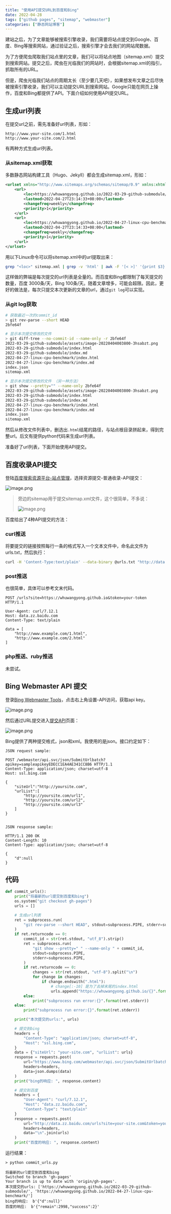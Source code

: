 ```yaml
---
title: "使用API提交URL到百度和Bing"
date: 2022-04-28
tags: ["github pages", "sitemap", "webmaster"]
categories: ["静态网站博客"]
---
```



建站之后，为了文章能够被搜索引擎收录，我们需要将站点提交到Google、百度、Bing等搜索网站，通过验证之后，搜索引擎才会去我们的网站爬数据。

为了方便爬虫爬取我们站点里的文章，我们可以将站点地图（sitemap.xml）提交到搜索网站。提交之后，爬虫在光临我们的网站时，会根据sitemap.xml的指引，抓取所有的URL。

但是，爬虫光临我们站点的周期太长（至少要几天吧），如果想发布文章之后尽快被搜索引擎收录，我们可以主动提交URL到搜索网站。Google只能在网页上操作，百度和Bing都提供了API。下面介绍如何使用API提交URL。

## 生成url列表

在提交url之前，需先准备好url列表，形如：

```plaintext
http://www.your-site.com/1.html
http://www.your-site.com/2.html
```

有两种方式生成url列表。

### 从sitemap.xml获取

多数静态网站构建工具（Hugo、Jekyll）都会生成sitemap.xml，形如：

```xml
<urlset xmlns="http://www.sitemaps.org/schemas/sitemap/0.9" xmlns:xhtml="http://www.w3.org/1999/xhtml">
    <url>
        <loc>https://whuwangyong.github.io/2022-03-29-github-submodule/</loc>
        <lastmod>2022-04-27T23:14:33+08:00</lastmod>
        <changefreq>weekly</changefreq>
        <priority>1</priority>
    </url>
    <url>
        <loc>https://whuwangyong.github.io/2022-04-27-linux-cpu-benchmark/</loc>
        <lastmod>2022-04-27T23:14:33+08:00</lastmod>
        <changefreq>weekly</changefreq>
        <priority>1</priority>
    </url>
</urlset>
```

用以下Linux命令可以将sitemap.xml中的url提取出来：

```bash
grep "<loc>" sitemap.xml | grep -v 'html' | awk -F '[< >]' '{print $3}' > urls.txt
```

这样做的弊端是每次提交的url列表是全量的。而百度和Bing都限制了每天提交的数量，百度 3000条/天，Bing 100条/天。随着文章增多，可能会超限。因此，更好的做法是，每次只提交本次更新的文章的url，通过`git log`可以实现。

### 从git log获取

```bash
# 获取最近一次的commit_id
> git rev-parse --short HEAD
2bfe64f

# 显示本次提交修改的文件
> git diff-tree --no-commit-id --name-only -r 2bfe64f
2022-03-29-github-submodule/assets/image-20220404003800-3hsabzt.png
2022-03-29-github-submodule/index.html
2022-03-29-github-submodule/index.md
2022-04-27-linux-cpu-benchmark/index.html
2022-04-27-linux-cpu-benchmark/index.md
index.json
sitemap.xml

# 显示本次提交修改的文件 （另一种方法）
> git show --pretty="" --name-only 2bfe64f
2022-03-29-github-submodule/assets/image-20220404003800-3hsabzt.png
2022-03-29-github-submodule/index.html
2022-03-29-github-submodule/index.md
2022-04-27-linux-cpu-benchmark/index.html
2022-04-27-linux-cpu-benchmark/index.md
index.json
sitemap.xml
```

然后从修改文件列表中，删选出`.html`结尾的路径，与站点根目录拼起来，得到完整url。后文有提供python代码来生成url列表。

准备好了url列表，下面开始使用API提交。

## 百度收录API提交

登陆[百度搜索资源平台-站点管理](https://ziyuan.baidu.com/site/index)，选择资源提交-普通收录-API提交：

![image.png](https://cdn.jsdelivr.net/gh/whuwangyong/whuwangyong.github.io@gh-pages/2022-04-28-submit-urls-to-baidu-and-bing-with-api/assets/image-20220428182028-0cy1nla.png)

> 旁边的sitemap用于提交sitemap.xml文件，这个很简单，不多说：
>
> ![image.png](https://cdn.jsdelivr.net/gh/whuwangyong/whuwangyong.github.io@gh-pages/2022-04-28-submit-urls-to-baidu-and-bing-with-api/assets/image-20220428182218-15pvyh6.png)
>

百度给出了4种API提交的方法：

### curl推送

将要提交的链接按照每行一条的格式写入一个文本文件中，命名此文件为urls.txt，然后执行：

```bash
curl -H 'Content-Type:text/plain' --data-binary @urls.txt "http://data.zz.baidu.com/urls?site=https://whuwangyong.github.io&token=xxxxx"
```

### post推送

也很简单，具体可以参考文末代码。

```plaintext
POST /urls?site=https://whuwangyong.github.io&token=your-token HTTP/1.1

User-Agent: curl/7.12.1
Host: data.zz.baidu.com
Content-Type: text/plain

data = [
    "http://www.example.com/1.html",
    "http://www.example.com/2.html"
]
```

### php推送、ruby推送

未尝试。

## Bing Webmaster API 提交

登录[Bing Webmaster Tools](https://www.bing.com/webmasters/about)，点击右上角设置-API访问，获取api key。

![image.png](https://cdn.jsdelivr.net/gh/whuwangyong/whuwangyong.github.io@gh-pages/2022-04-28-submit-urls-to-baidu-and-bing-with-api/assets/image-20220428205759-g3qhenc.png)

然后通过URL提交进入[提交API](https://www.bing.com/webmasters/url-submission-api#APIs)页面：

![image.png](https://cdn.jsdelivr.net/gh/whuwangyong/whuwangyong.github.io@gh-pages/2022-04-28-submit-urls-to-baidu-and-bing-with-api/assets/image-20220428210228-w7eap0g.png)

Bing提供了两种提交格式，json和xml。我使用的是json。接口约定如下：

```plaintext
JSON request sample: 

POST /webmaster/api.svc/json/SubmitUrlbatch?apikey=sampleapikeyEDECC1EA4AE341CC8B6 HTTP/1.1
Content-Type: application/json; charset=utf-8
Host: ssl.bing.com

{
    "siteUrl":"http://yoursite.com",
    "urlList":[
        "http://yoursite.com/url1",
        "http://yoursite.com/url2",
        "http://yoursite.com/url3"
    ]
}


JSON response sample:

HTTP/1.1 200 OK
Content-Length: 10
Content-Type: application/json; charset=utf-8

{
    "d":null
}
```

## 代码

```python
def commit_urls():
    print("将最新的url提交到百度和bing")
    os.system("git checkout gh-pages")
    urls = []

    # 生成url列表
    ret = subprocess.run(
        "git rev-parse --short HEAD", stdout=subprocess.PIPE, stderr=subprocess.PIPE
    )
    if ret.returncode == 0:
        commit_id = str(ret.stdout, "utf_8").strip()
        ret = subprocess.run(
            "git show --pretty=" " --name-only " + commit_id,
            stdout=subprocess.PIPE,
            stderr=subprocess.PIPE,
        )
        if ret.returncode == 0:
            changes = str(ret.stdout, "utf-8").split("\n")
            for change in changes:
                if change.endswith(".html"):
                    # change[:-10] 是为了去掉末尾的index.html
                    urls.append("https://whuwangyong.github.io/{}".format(change[:-10]))
        else:
            print("subprocess run error:{}".format(ret.stderr))
    else:
        print("subprocess run error:{}".format(ret.stderr))

    print("本次提交的urls:", urls)

    # 提交到bing
    headers = {
        "Content-Type": "application/json; charset=utf-8",
        "Host": "ssl.bing.com",
    }
    data = {"siteUrl": "your-site.com", "urlList": urls}
    response = requests.post(
        url="https://www.bing.com/webmaster/api.svc/json/SubmitUrlbatch?apikey=your-key",
        headers=headers,
        data=json.dumps(data)
    )
    print("bing的响应: ", response.content)

    # 提交到百度
    headers = {
        "User-Agent": "curl/7.12.1",
        "Host": "data.zz.baidu.com",
        "Content-Type": "text/plain"
    }
    response = requests.post(
        url="http://data.zz.baidu.com/urls?site=your-site.com&token=your-token",
        headers=headers,
        data="\n".join(urls)
    )
    print("百度的响应: ", response.content)
```

运行结果：

```plaintext
> python commit_urls.py

将最新的url提交到百度和bing
Switched to branch 'gh-pages'
Your branch is up to date with 'origin/gh-pages'.
本次提交的urls: ['https://whuwangyong.github.io/2022-03-29-github-submodule/', 'https://whuwangyong.github.io/2022-04-27-linux-cpu-benchmark/']
bing的响应:  b'{"d":null}'
百度的响应:  b'{"remain":2998,"success":2}'
```


